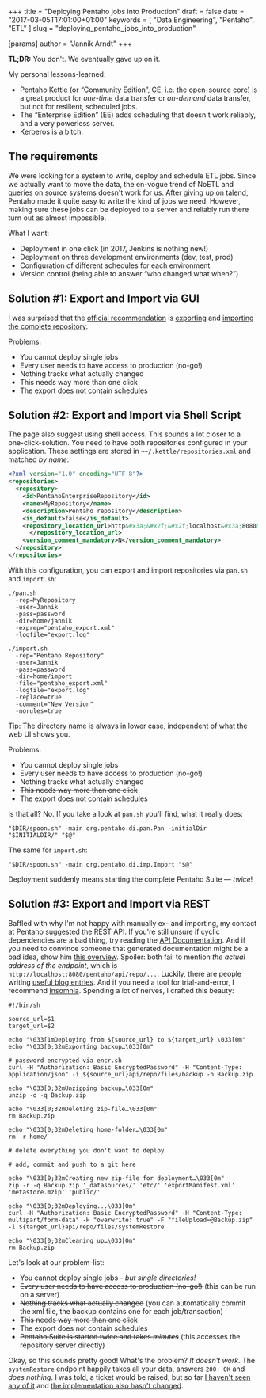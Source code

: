 +++
title = "Deploying Pentaho jobs into Production"
draft = false
date = "2017-03-05T17:01:00+01:00"
keywords = [ "Data Engineering", "Pentaho", "ETL" ]
slug = "deploying_pentaho_jobs_into_production"

[params]
  author = "Jannik Arndt"
+++

**TL;DR:** You don't. We eventually gave up on it.

My personal lessons-learned:

- Pentaho Kettle (or “Community Edition”, CE, i.e. the open-source core) is a great product for *one-time* data transfer or *on-demand* data transfer, but not for resilient, scheduled jobs.
- The “Enterprise Edition” (EE) adds scheduling that doesn't work reliably, and a very powerless server.
- Kerberos is a bitch.

<!--more-->

## The requirements

We were looking for a system to write, deploy and schedule ETL jobs. Since we actually want to move the data, the en-vogue trend of NoETL and queries on source systems doesn't work for us. After [giving up on talend](/blog/2017/01/talend_does_not_work), Pentaho made it quite easy to write the kind of jobs we need. However, making sure these jobs can be deployed to a server and reliably run there turn out as almost impossible. 

What I want:

- Deployment in one click (in 2017, Jenkins is nothing new!)
- Deployment on three development environments (dev, test, prod)
- Configuration of different schedules for each environment
- Version control (being able to answer “who changed what when?”)

## Solution #1: Export and Import via GUI

I was surprised that the [official recommendation](https://help.pentaho.com/Documentation/7.0/0D0/1A0/010/020) is [exporting](https://help.pentaho.com/Documentation/7.0/0P0/Managing_the_Pentaho_Repository/Backup_and_Restore_Pentaho_Repositories) and [importing the complete repository](https://help.pentaho.com/Documentation/7.0/0P0/Managing_the_Pentaho_Repository/Import_and_Export_PDI_Content). 

Problems:

- You cannot deploy single jobs
- Every user needs to have access to production (no-go!)
- Nothing tracks what actually changed
- This needs way more than one click
- The export does not contain schedules

## Solution #2: Export and Import via Shell Script

The page also suggest using shell access. This sounds a lot closer to a one-click-solution. You need to have both repositories configured in your application. These settings are stored in `~~/.kettle/repositories.xml` and matched *by name*:

```xml
<?xml version="1.0" encoding="UTF-8"?>
<repositories>
  <repository>    
    <id>PentahoEnterpriseRepository</id>
    <name>MyRepository</name>
    <description>Pentaho repository</description>
    <is_default>false</is_default>
    <repository_location_url>http&#x3a;&#x2f;&#x2f;localhost&#x3a;8080&#x2f;pentaho
      </repository_location_url>
    <version_comment_mandatory>N</version_comment_mandatory>
  </repository>  
</repositories>
```

With this configuration, you can export and import repositories via `pan.sh` and `import.sh`:

```shell
./pan.sh 
  -rep=MyRepository 
  -user=Jannik 
  -pass=password 
  -dir=home/jannik 
  -exprep="pentaho_export.xml" 
  -logfile="export.log"

./import.sh 
  -rep="Pentaho Repository" 
  -user=Jannik 
  -pass=password 
  -dir=home/import 
  -file="pentaho_export.xml" 
  -logfile="export.log" 
  -replace=true 
  -comment="New Version" 
  -norules=true
```

Tip: The directory name is always in lower case, independent of what the web UI shows you.

Problems:

- You cannot deploy single jobs
- Every user needs to have access to production (no-go!)
- Nothing tracks what actually changed
- ~~This needs way more than one click~~
- The export does not contain schedules

Is that all? No. If you take a look at `pan.sh` you'll find, what it really does:

```shell
"$DIR/spoon.sh" -main org.pentaho.di.pan.Pan -initialDir "$INITIALDIR/" "$@"
```

The same for `import.sh`:

```shell
"$DIR/spoon.sh" -main org.pentaho.di.imp.Import "$@"
```

Deployment suddenly means starting the complete Pentaho Suite — *twice*!

## Solution #3: Export and Import via REST

Baffled with why I'm not happy with manually ex- and importing, my contact at Pentaho suggested the REST API. If you're still unsure if cyclic dependencies are a bad thing, try reading the [API Documentation](https://help.pentaho.com/Documentation/7.0/0R0/070). And if you need to convince someone that generated documentation might be a bad idea, show him [this overview](https://help.pentaho.com/Documentation/7.0/0R0/070/010/0A0/0O0). Spoiler: both fail to mention *the actual address of the endpoint*, which is `http://localhost:8080/pentaho/api/repo/...`. Luckily, there are people writing [useful blog entries](https://anonymousbi.wordpress.com/2013/11/28/pentaho-5-restful-web-services/). And if you need a tool for trial-and-error, I recommend [Insomnia](https://insomnia.rest).
Spending a lot of nerves, I crafted this beauty:

```shell
#!/bin/sh

source_url=$1
target_url=$2

echo "\033[1mDeploying from ${source_url} to ${target_url} \033[0m"
echo "\033[0;32mExporting backup…\033[0m"

# password encrypted via encr.sh
curl -H "Authorization: Basic EncryptedPassword" -H "Content-Type: application/json" -i ${source_url}api/repo/files/backup -o Backup.zip

echo "\033[0;32mUnzipping backup…\033[0m"
unzip -o -q Backup.zip

echo "\033[0;32mDeleting zip-file…\033[0m"
rm Backup.zip

echo "\033[0;32mDeleting home-folder…\033[0m"
rm -r home/

# delete everything you don't want to deploy

# add, commit and push to a git here

echo "\033[0;32mCreating new zip-file for deployment…\033[0m"
zip -r -q Backup.zip '_datasources/' 'etc/' 'exportManifest.xml' 'metastore.mzip' 'public/'

echo "\033[0;32mDeploying...\033[0m"
curl -H "Authorization: Basic EncryptedPassword" -H "Content-Type: multipart/form-data" -H "overwrite: true" -F "fileUpload=@Backup.zip" -i ${target_url}api/repo/files/systemRestore

echo "\033[0;32mCleaning up…\033[0m"
rm Backup.zip
```

Let's look at our problem-list:

- You cannot deploy single jobs - *but single directories!*
- ~~Every user needs to have access to production (no-go!)~~ (this can be run on a server)
- ~~Nothing tracks what actually changed~~ (you can automatically commit the xml file, the backup contains one for each job/transaction)
- ~~This needs way more than one click~~
- The export does not contain schedules
- ~~Pentaho Suite is started twice and takes *minutes*~~ (this accesses the repository server directly)

Okay, so this sounds pretty good! What's the problem? *It doesn't work.* The `systemRestore` endpoint happily takes all your data, answers `200: OK` and *does nothing*. I was told, a ticket would be raised, but so far [I haven't seen any of it](http://jira.pentaho.com/issues/?jql=text%20~~%20%22systemRestore%22) and [the implementation also hasn't changed](https://github.com/pentaho/pentaho-platform/blob/master/extensions/src/main/java/org/pentaho/platform/web/http/api/resources/FileResource.java#L195).